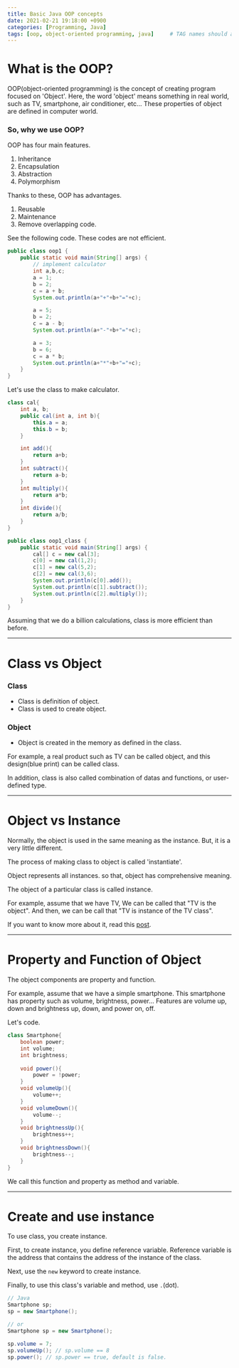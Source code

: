 ```yaml
---
title: Basic Java OOP concepts
date: 2021-02-21 19:18:00 +0900
categories: [Programming, Java]
tags: [oop, object-oriented programming, java]     # TAG names should always be lowercase
---
```


# What is the OOP?
OOP(object-oriented programming) is the concept of creating program focused on 'Object'.
Here, the word 'object' means something in real world, such as TV, smartphone, air conditioner, etc...
These properties of object are defined in computer world.

### So, why we use OOP?
OOP has four main features.
1. Inheritance
2. Encapsulation
3. Abstraction
4. Polymorphism

Thanks to these, OOP has advantages.
1. Reusable
2. Maintenance
3. Remove overlapping code.

See the following code.
These codes are not efficient.
```java
public class oop1 {
    public static void main(String[] args) {
        // implement calculator
        int a,b,c;
        a = 1;
        b = 2;
        c = a + b;
        System.out.println(a+"+"+b+"="+c);

        a = 5;
        b = 2;
        c = a - b;
        System.out.println(a+"-"+b+"="+c);

        a = 3;
        b = 6;
        c = a * b;
        System.out.println(a+"*"+b+"="+c);
    }
}
```
Let's use the class to make calculator.
```java
class cal{
    int a, b;
    public cal(int a, int b){
        this.a = a;
        this.b = b;
    }

    int add(){
        return a+b;
    }
    int subtract(){
        return a-b;
    }
    int multiply(){
        return a*b;
    }
    int divide(){
        return a/b;
    }
}

public class oop1_class {
    public static void main(String[] args) {
        cal[] c = new cal[3];
        c[0] = new cal(1,2);
        c[1] = new cal(5,2);
        c[2] = new cal(3,6);
        System.out.println(c[0].add());
        System.out.println(c[1].subtract());
        System.out.println(c[2].multiply());
    }
}
```
Assuming that we do a billion calculations, class is more efficient than before.

---
# Class vs Object

### Class
- Class is definition of object.
- Class is used to create object.

### Object
- Object is created in the memory as defined in the class.

For example, a real product such as TV can be called object, and this design(blue print) can be called class.

In addition, class is also called combination of datas and functions, or user-defined type.

---
# Object vs Instance

Normally, the object is used in the same meaning as the instance.
But, it is a very little different.

The process of making class to object is called 'instantiate'.

Object represents all instances. so that, object has comprehensive meaning.

The object of a particular class is called instance.

For example, assume that we have TV, We can be called that "TV is the object".
And then, we can be call that "TV is instance of the TV class".

If you want to know more about it, read this [post](https://alfredjava.wordpress.com/2008/07/08/class-vs-object-vs-instance/).

---
# Property and Function of Object

The object components are property and function.

For example, assume that we have a simple smartphone.
This smartphone has property such as volume, brightness, power...
Features are volume up, down and brightness up, down, and power on, off. 

Let's code.
```java
class Smartphone{
    boolean power;
    int volume;
    int brightness;
    
    void power(){
        power = !power;
    }
    void volumeUp(){
        volume++;
    }
    void volumeDown(){
        volume--;
    }
    void brightnessUp(){
        brightness++;
    }
    void brightnessDown(){
        brightness--;
    }
}
```

We call this function and property as method and variable.

---
# Create and use instance

To use class, you create instance.

First, to create instance, you define reference variable.
Reference variable is the address that contains the address of the instance of the class.

Next, use the `new` keyword to create instance.

Finally, to use this class's variable and method, use `.`(dot).

```java
// Java
Smartphone sp;
sp = new Smartphone();

// or
Smartphone sp = new Smartphone();

sp.volume = 7;
sp.volumeUp(); // sp.volume == 8
sp.power(); // sp.power == true, default is false.
```